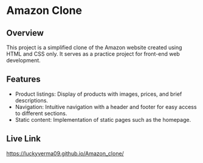 # Amazon Clone

## Overview

This project is a simplified clone of the Amazon website created using HTML and CSS only. It serves as a practice project for front-end web development.

## Features

- Product listings: Display of products with images, prices, and brief descriptions.
- Navigation: Intuitive navigation with a header and footer for easy access to different sections.
- Static content: Implementation of static pages such as the homepage.

## Live Link

https://luckyverma09.github.io/Amazon_clone/
